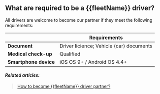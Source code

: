 <h2>What are required to be a {{fleetName}} driver?</h2>

All drivers are welcome to become our partner if they meet the following requirements:

| | Requirements
| ------ | ------ 
| **Document**| Driver licience; Vehicle (car) documents|
| **Medical check-up** | Qualified 
| **Smartphone device** | iOS OS 9+ / Android OS 4.4+ | 

 <h4><i>Related articles:</i></h4>

 > <a href="#/driver/2-become-a-driver-partner">How to become {{fleetName}} driver partner?</a>

